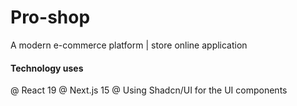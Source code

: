 # Pro-shop

A modern e-commerce platform | store online application

#### Technology uses

@ React 19
@ Next.js 15
@ Using Shadcn/UI for the UI components
